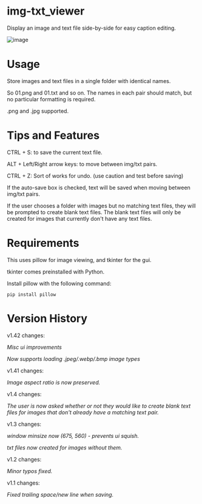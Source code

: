 # img-txt_viewer
Display an image and text file side-by-side for easy caption editing.

![image](https://user-images.githubusercontent.com/70049990/220445796-ea8c9b05-3a89-46cb-81f9-e291589d6c07.png)

# Usage

Store images and text files in a single folder with identical names.

So 01.png and 01.txt and so on. The names in each pair should match, but no particular formatting is required.

.png and .jpg supported.

# Tips and Features

CTRL + S: to save the current text file.

ALT + Left/Right arrow keys: to move between img/txt pairs.

CTRL + Z: Sort of works for undo. (use caution and test before saving)

If the auto-save box is checked, text will be saved when moving between img/txt pairs.

If the user chooses a folder with images but no matching text files, they will be prompted to create blank text files. The blank text files will only be created for images that currently don't have any text files.

# Requirements

This uses pillow for image viewing, and tkinter for the gui.

tkinter comes preinstalled with Python.

Install pillow with the following command:
```
pip install pillow
```

# Version History

v1.42 changes:

*Misc ui improvements*

*Now supports loading .jpeg/.webp/.bmp image types*

v1.41 changes:

*Image aspect ratio is now preserved.*

v1.4 changes:

*The user is now asked whether or not they would like to create blank text files for images that don't already have a matching text pair.*

v1.3 changes:

*window minsize now (675, 560) - prevents ui squish.*

*txt files now created for images without them.*

v1.2 changes:

*Minor typos fixed.*

v1.1 changes:

*Fixed trailing space/new line when saving.*
